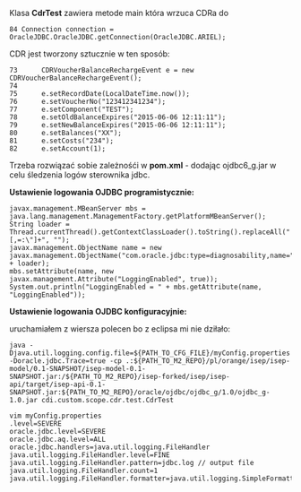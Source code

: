 Klasa **CdrTest** zawiera metode main która wrzuca CDRa do 
```
84 Connection connection = OracleJDBC.OracleJDBC.getConnection(OracleJDBC.ARIEL);
```

CDR jest tworzony sztucznie w ten sposób:
```
73		CDRVoucherBalanceRechargeEvent e = new CDRVoucherBalanceRechargeEvent();
74
75		e.setRecordDate(LocalDateTime.now());
76		e.setVoucherNo("123412341234");
77		e.setComponent("TEST");
78		e.setOldBalanceExpires("2015-06-06 12:11:11");
79		e.setNewBalanceExpires("2015-06-06 12:11:11");
80		e.setBalances("XX");
81		e.setCosts("234");
82		e.setAccount(1);
```

Trzeba rozwiązać sobie zależnośći w **pom.xml** - dodając ojdbc6_g.jar w celu śledzenia logów sterownika jdbc.

**Ustawienie logowania OJDBC programistycznie:**
```
javax.management.MBeanServer mbs = java.lang.management.ManagementFactory.getPlatformMBeanServer();
String loader = Thread.currentThread().getContextClassLoader().toString().replaceAll("[,=:\"]+", "");
javax.management.ObjectName name = new javax.management.ObjectName("com.oracle.jdbc:type=diagnosability,name=" + loader);
mbs.setAttribute(name, new javax.management.Attribute("LoggingEnabled", true));
System.out.println("LoggingEnabled = " + mbs.getAttribute(name, "LoggingEnabled"));
```

**Ustawienie logowania OJDBC konfiguracyjnie:**

uruchamiałem z wiersza polecen bo z eclipsa mi nie dziłało:
```
java -Djava.util.logging.config.file=${PATH_TO_CFG_FILE}/myConfig.properties -Doracle.jdbc.Trace=true -cp .:${PATH_TO_M2_REPO}/pl/orange/isep/isep-model/0.1-SNAPSHOT/isep-model-0.1-SNAPSHOT.jar:/${PATH_TO_M2_REPO}/isep-forked/isep/isep-api/target/isep-api-0.1-SNAPSHOT.jar:${PATH_TO_M2_REPO}/oracle/ojdbc/ojdbc_g/1.0/ojdbc_g-1.0.jar cdi.custom.scope.cdr.test.CdrTest
```

```
vim myConfig.properties
.level=SEVERE
oracle.jdbc.level=SEVERE
oracle.jdbc.aq.level=ALL
oracle.jdbc.handlers=java.util.logging.FileHandler
java.util.logging.FileHandler.level=FINE
java.util.logging.FileHandler.pattern=jdbc.log // output file 
java.util.logging.FileHandler.count=1
java.util.logging.FileHandler.formatter=java.util.logging.SimpleFormatter
```

